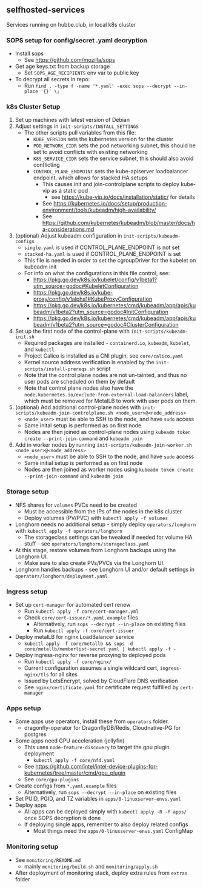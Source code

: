 ## selfhosted-services
Services running on hubbe.club, in local k8s cluster

### SOPS setup for config/secret .yaml decryption
- Install sops
    - See https://github.com/mozilla/sops
- Get age keys.txt from backup storage
    - Set `SOPS_AGE_RECIPIENTS` env var to public key
- To decrypt all secrets in repo:
    - Run `find . -type f -name '*.yaml' -exec sops --decrypt --in-place '{}' \;`

### k8s Cluster Setup
1. Set up machines with latest version of Debian
2. Adjust settings in `init-scripts/INSTALL_SETTINGS`
    - The other scripts pull variables from this file:
        - `KUBE_VERSION` sets the kubernetes version for the cluster
        - `POD_NETWORK_CIDR` sets the pod networking subnet, this should be set to avoid conflicts with existing networking
        - `K8S_SERVICE_CIDR` sets the service subnet, this should also avoid conflicting
        - `CONTROL_PLANE_ENDPOINT` sets the kube-apiserver loadbalancer endpoint, which allows for stacked HA setups
            - This causes init and join-controlplane scripts to deploy kube-vip as a static pod
                - see https://kube-vip.io/docs/installation/static/ for details
            - See https://kubernetes.io/docs/setup/production-environment/tools/kubeadm/high-availability/
            - See https://github.com/kubernetes/kubeadm/blob/master/docs/ha-considerations.md
3. (optional) Adjust kubeadm configuration in `init-scripts/kubeadm-configs`
    - `single.yaml` is used if CONTROL_PLANE_ENDPOINT is not set
    - `stacked-ha.yaml` is used if CONTROL_PLANE_ENDPOINT is set
    - This file is needed in order to set the cgroupDriver for the kubelet on kubeadm init
    - For info on what the configurations in this file control, see:
        - https://pkg.go.dev/k8s.io/kubelet/config/v1beta1?utm_source=godoc#KubeletConfiguration
        - https://pkg.go.dev/k8s.io/kube-proxy/config/v1alpha1#KubeProxyConfiguration
        - https://pkg.go.dev/k8s.io/kubernetes/cmd/kubeadm/app/apis/kubeadm/v1beta2?utm_source=godoc#InitConfiguration
        - https://pkg.go.dev/k8s.io/kubernetes/cmd/kubeadm/app/apis/kubeadm/v1beta2?utm_source=godoc#ClusterConfiguration
4. Set up the first node of the control-plane with `init-scripts/kubeadm-init.sh`
    - Required packages are installed - `containerd.io`, `kubeadm`, `kubelet`, and `kubectl`
    - Project Calico is installed as a CNI plugin, see `core/calico.yaml`
    - Kernel source address verification is enabled by the `init-scripts/install-prereqs.sh` script
    - Note that the control plane nodes are not un-tainted, and thus no user pods are scheduled on them by default
    - Note that control plane nodes also have the `node.kubernetes.io/exclude-from-external-load-balancers` label, which must be removed for MetalLB to work with user pods on them.
5. (optional) Add additional control-plane nodes with `init-scripts/kubeadm-join-controlplane.sh <node_user>@<node_address>`
    - `<node_user>` must be able to SSH to the node, and have `sudo` access
    - Same inital setup is performed as on first node
    - Nodes are then joined as control-plane nodes using `kubeadm token create --print-join-command` and `kubeadm join`
6. Add in worker nodes by running `init-scripts/kubeadm-join-worker.sh <node_user>@<node_address>`
    - `<node_user>` must be able to SSH to the node, and have `sudo` access
    - Same initial setup is performed as on first node
    - Nodes are then joined as worker nodes using `kubeadm token create --print-join-command` and `kubeadm join`

### Storage setup
- NFS shares for `volumes` PVCs need to be created
    - Must be accessible from the IPs of the nodes in the k8s cluster
    - Deploy volumes (PV/PVC) with `kubectl apply -f volumes`
- Longhorn needs no additional setup - simply deploy `operators/longhorn` with `kubectl apply -f operators/longhorn`
    - The storageclass settings can be tweaked if needed for volume HA stuff - see `operators/longhorn/storageclass.yaml`
- At this stage, restore volumes from Longhorn backups using the Longhorn UI.
    - Make sure to also create PVs/PVCs via the Longhorn UI.
- Longhorn handles backups - see Longhorn UI and/or default settings in `operators/longhorn/deployment.yaml`

### Ingress setup
- Set up `cert-manager` for automated cert renew
    - Run `kubectl apply -f core/cert-manager.yml`
    - Check `core/cert-issuer/*.yaml.example` files
        - Alternatively, run `sops --decrypt --in-place` on existing files
        - Run `kubectl apply -f core/cert-issuer`
- Deploy metalLB for nginx LoadBalancer service
    - `kubectl apply -f core/metallb && sops -d core/metallb/memberlist-secret.yaml | kubectl apply -f -`
- Deploy ingress-nginx for reverse proxying to deployed pods
    - Run `kubectl apply -f core/nginx/`
    - Current configuration assumes a single wildcard cert, `ingress-nginx/tls` for all sites
    - Issued by LetsEncrypt, solved by CloudFlare DNS verification
    - See `nginx/certificate.yaml` for certificate request fulfilled by `cert-manager`

### Apps setup
- Some apps use operators, install these from `operators` folder.
    - dragonfly-operator for DragonflyDB/Redis, Cloudnative-PG for postgres
- Some apps need GPU acceleration (jellyfin)
    - This uses `node-feature-discovery` to target the gpu plugin deployment
        - `kubectl apply -f core/nfd.yaml`
    - See https://github.com/intel/intel-device-plugins-for-kubernetes/tree/master/cmd/gpu_plugin
    - See `core/gpu-plugins`
- Create configs from `*.yaml.example` files
    - Alternatively, run `sops --decrypt --in-place` on existing files
- Set PUID, PGID, and TZ variables in `apps/0-linuxserver-envs.yaml`
- Deploy apps
    - All apps can be deployed simply with `kubectl apply -R -f apps/` once SOPS decryption is done
    - If deploying single apps, remember to also deploy related configs
        - Most things need the `apps/0-linuxserver-envs.yaml` ConfigMap

### Monitoring setup
- See `monitoring/README.md`
    - mainly `monitoring/build.sh` and `monitoring/apply.sh`
- After deployment of monitoring stack, deploy extra rules from `extras` folder
